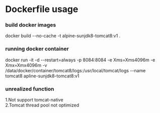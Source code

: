 # Dockerfile usage

### build docker images
docker build --no-cache -t alpine-sunjdk8-tomcat8:v1 .

### running docker container
docker run -it -d --restart=always -p 8084:8084 -e Xms=Xms4096m -e Xmx=Xmx4096m -v /data/docker/container/tomcat8/logs:/usr/local/tomcat/logs --name tomcat8 apline-sunjdk8-tomcat8:v1

### unrealized function
1.Not support tomcat-native<br>
2.Tomcat thread pool not optimized

